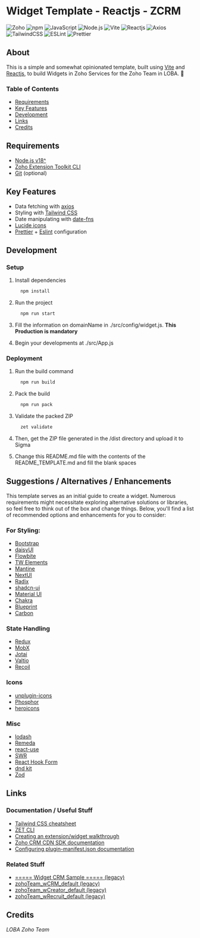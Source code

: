 # Widget Template - Reactjs - ZCRM

![Zoho](https://img.shields.io/badge/Zoho-E42527.svg?style=for-the-badge&logo=Zoho&logoColor=white) ![npm](https://img.shields.io/badge/npm-CB3837.svg?style=for-the-badge&logo=npm&logoColor=white) ![JavaScript](https://img.shields.io/badge/JavaScript-F7DF1E.svg?style=for-the-badge&logo=JavaScript&logoColor=black) ![Node.js](https://img.shields.io/badge/Node.js-339933.svg?style=for-the-badge&logo=nodedotjs&logoColor=white) ![Vite](https://img.shields.io/badge/Vite-646CFF.svg?style=for-the-badge&logo=Vite&logoColor=white) ![Reactjs](https://img.shields.io/badge/React-61DAFB.svg?style=for-the-badge&logo=React&logoColor=black) ![Axios](https://img.shields.io/badge/Axios-5A29E4.svg?style=for-the-badge&logo=Axios&logoColor=white) ![TailwindCSS](https://img.shields.io/badge/Tailwind%20CSS-06B6D4.svg?style=for-the-badge&logo=Tailwind-CSS&logoColor=white) ![ESLint](https://img.shields.io/badge/ESLint-4B32C3.svg?style=for-the-badge&logo=ESLint&logoColor=white) ![Prettier](https://img.shields.io/badge/Prettier-F7B93E.svg?style=for-the-badge&logo=Prettier&logoColor=black)

## About

This is a simple and somewhat opinionated template, built using [Vite](https://vitejs.dev/) and [Reactjs](https://react.dev/), to build Widgets in Zoho Services for the Zoho Team in LOBA. 🐺

### Table of Contents

- <a href="#requirements">Requirements</a>
- <a href="#key-features">Key Features</a>
- <a href="#development">Development</a>
- <a href="#links">Links</a>
- <a href="#credits">Credits</a>

## Requirements

<a id="requirements"></a>

- [Node.js v18^](https://nodejs.org/en/)
- [Zoho Extension Toolkit CLI](https://docs.catalyst.zoho.com/en/getting-started/installing-catalyst-cli/)
- [Git](https://git-scm.com) (optional)

## Key Features

<a id="key-features"></a>

- Data fetching with [axios](https://axios-http.com/)
- Styling with [Tailwind CSS](https://tailwindcss.com/)
- Date manipulating with [date-fns](https://date-fns.org/)
- [Lucide icons](https://lucide.dev/icons/)
- [Prettier](https://prettier.io/) + [Eslint](https://eslint.org/) configuration

## Development

<a id="development"></a>

### Setup

1. Install dependencies

   ```bash
     npm install
   ```

2. Run the project

   ```bash
     npm run start
   ```

3. Fill the information on domainName in ./src/config/widget.js. **This Production is mandatory**

4. Begin your developments at ./src/App.js

### Deployment

1. Run the build command

   ```bash
     npm run build
   ```

2. Pack the build

   ```bash
     npm run pack
   ```

3. Validate the packed ZIP

   ```bash
     zet validate
   ```

4. Then, get the ZIP file generated in the /dist directory and upload it to Sigma

5. Change this README.md file with the contents of the README_TEMPLATE.md and fill the blank spaces

## Suggestions / Alternatives / Enhancements

This template serves as an initial guide to create a widget. Numerous requirements might necessitate exploring alternative solutions or libraries, so feel free to think out of the box and change things. Below, you'll find a list of recommended options and enhancements for you to consider:

### For Styling:

- [Bootstrap](https://getbootstrap.com/)
- [daisyUI](https://daisyui.com/)
- [Flowbite](https://flowbite.com/)
- [TW Elements](https://tw-elements.com/)
- [Mantine](https://mantine.dev/)
- [NextUI](https://nextui.org/)
- [Radix](https://www.radix-ui.com/)
- [shadcn-ui](https://ui.shadcn.com/)
- [Material UI](https://mui.com/material-ui/getting-started/)
- [Chakra](https://chakra-ui.com/)
- [Blueprint](https://blueprintjs.com/docs/)
- [Carbon](https://react.carbondesignsystem.com/?path=/docs/getting-started-welcome--welcome)

### State Handling

- [Redux](https://redux.js.org/)
- [MobX](https://mobx.js.org/README.html)
- [Jotai](https://jotai.org/)
- [Valtio](https://valtio.pmnd.rs/docs/introduction/getting-started)
- [Recoil](https://recoiljs.org/)

### Icons

- [unplugin-icons](https://github.com/unplugin/unplugin-icons)
- [Phosphor](https://phosphoricons.com/)
- [heroicons](https://heroicons.com/)

### Misc

- [lodash](https://lodash.com/)
- [Remeda](https://remedajs.com/)
- [react-use](https://github.com/streamich/react-use)
- [SWR](https://swr.vercel.app/)
- [React Hook Form](https://www.react-hook-form.com/)
- [dnd kit](https://dndkit.com/)
- [Zod](https://zod.dev/)

## Links

<a id="links"></a>

### Documentation / Useful Stuff

- [Tailwind CSS cheatsheet](https://tailwindcomponents.com/cheatsheet/)
- [ZET CLI](https://www.zoho.com/crm/developer/docs/widgets/install-cli.html)
- [Creating an extension/widget walkthrough](https://help.zoho.com/portal/en/kb/sigma/general/articles/create-extensions-using-online-zoho-extension-toolkit#Step_1__Install_Node_js_and_ZET_CLI)
- [Zoho CRM CDN SDK documentation](https://help.zwidgets.com/help/latest/index.html)
- [Configuring plugin-manifest.json documentation](https://help.zoho.com/portal/en/kb/sigma/configuration/articles/configure-plugin-manifest-json#locale)

### Related Stuff

- [===== Widget CRM Sample ===== (legacy)](https://bitbucket.org/lobadev/widget-crm-sample/src/master/)
- [zohoTeam_wCRM_default (legacy)](https://bitbucket.org/lobadev/zohoteam_wcrm_default/src/production/)
- [zohoTeam_wCreator_default (legacy)](https://bitbucket.org/lobadev/zohoteam_wcreator_default/src)
- [zohoTeam_wRecruit_default (legacy)](https://bitbucket.org/lobadev/zohoteam_wrecruit_default/src/master/)

## Credits

<a id="credits"></a>

_LOBA Zoho Team_
